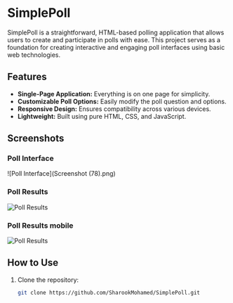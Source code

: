 # SimplePoll

SimplePoll is a straightforward, HTML-based polling application that allows users to create and participate in polls with ease. This project serves as a foundation for creating interactive and engaging poll interfaces using basic web technologies.

## Features

- **Single-Page Application:** Everything is on one page for simplicity.
- **Customizable Poll Options:** Easily modify the poll question and options.
- **Responsive Design:** Ensures compatibility across various devices.
- **Lightweight:** Built using pure HTML, CSS, and JavaScript.

## Screenshots

### Poll Interface
![Poll Interface](Screenshot (78).png)

### Poll Results
![Poll Results](images/poll-results.png)

### Poll Results mobile
![Poll Results](images/poll-results.png)
## How to Use

1. Clone the repository:

   ```bash
   git clone https://github.com/SharookMohamed/SimplePoll.git
